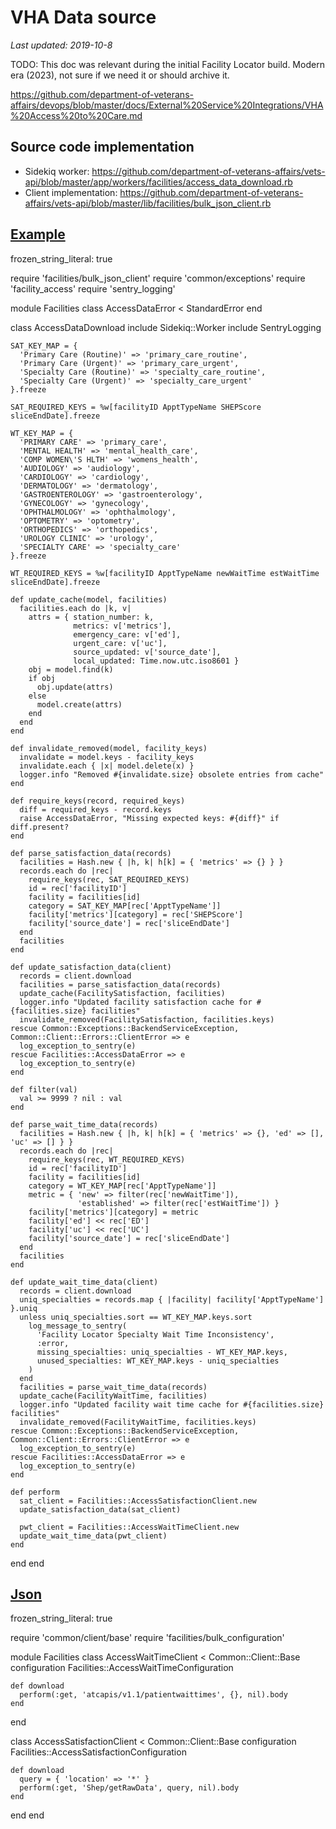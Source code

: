 # VHA Data source
_Last updated: 2019-10-8_

TODO: This doc was relevant during the initial Facility Locator build. Modern era (2023), not sure if we need it or should archive it. 


https://github.com/department-of-veterans-affairs/devops/blob/master/docs/External%20Service%20Integrations/VHA%20Access%20to%20Care.md

## Source code implementation
- Sidekiq worker: https://github.com/department-of-veterans-affairs/vets-api/blob/master/app/workers/facilities/access_data_download.rb
- Client implementation: https://github.com/department-of-veterans-affairs/vets-api/blob/master/lib/facilities/bulk_json_client.rb

## [Example](https://github.com/department-of-veterans-affairs/devops/blob/master/docs/External%20Service%20Integrations/VHA%20Access%20to%20Care.md)

frozen_string_literal: true

require 'facilities/bulk_json_client'
require 'common/exceptions'
require 'facility_access'
require 'sentry_logging'

module Facilities
  class AccessDataError < StandardError
  end

  class AccessDataDownload
    include Sidekiq::Worker
    include SentryLogging

    SAT_KEY_MAP = {
      'Primary Care (Routine)' => 'primary_care_routine',
      'Primary Care (Urgent)' => 'primary_care_urgent',
      'Specialty Care (Routine)' => 'specialty_care_routine',
      'Specialty Care (Urgent)' => 'specialty_care_urgent'
    }.freeze

    SAT_REQUIRED_KEYS = %w[facilityID ApptTypeName SHEPScore sliceEndDate].freeze

    WT_KEY_MAP = {
      'PRIMARY CARE' => 'primary_care',
      'MENTAL HEALTH' => 'mental_health_care',
      'COMP WOMEN\'S HLTH' => 'womens_health',
      'AUDIOLOGY' => 'audiology',
      'CARDIOLOGY' => 'cardiology',
      'DERMATOLOGY' => 'dermatology',
      'GASTROENTEROLOGY' => 'gastroenterology',
      'GYNECOLOGY' => 'gynecology',
      'OPHTHALMOLOGY' => 'ophthalmology',
      'OPTOMETRY' => 'optometry',
      'ORTHOPEDICS' => 'orthopedics',
      'UROLOGY CLINIC' => 'urology',
      'SPECIALTY CARE' => 'specialty_care'
    }.freeze

    WT_REQUIRED_KEYS = %w[facilityID ApptTypeName newWaitTime estWaitTime sliceEndDate].freeze

    def update_cache(model, facilities)
      facilities.each do |k, v|
        attrs = { station_number: k,
                  metrics: v['metrics'],
                  emergency_care: v['ed'],
                  urgent_care: v['uc'],
                  source_updated: v['source_date'],
                  local_updated: Time.now.utc.iso8601 }
        obj = model.find(k)
        if obj
          obj.update(attrs)
        else
          model.create(attrs)
        end
      end
    end

    def invalidate_removed(model, facility_keys)
      invalidate = model.keys - facility_keys
      invalidate.each { |x| model.delete(x) }
      logger.info "Removed #{invalidate.size} obsolete entries from cache"
    end

    def require_keys(record, required_keys)
      diff = required_keys - record.keys
      raise AccessDataError, "Missing expected keys: #{diff}" if diff.present?
    end

    def parse_satisfaction_data(records)
      facilities = Hash.new { |h, k| h[k] = { 'metrics' => {} } }
      records.each do |rec|
        require_keys(rec, SAT_REQUIRED_KEYS)
        id = rec['facilityID']
        facility = facilities[id]
        category = SAT_KEY_MAP[rec['ApptTypeName']]
        facility['metrics'][category] = rec['SHEPScore']
        facility['source_date'] = rec['sliceEndDate']
      end
      facilities
    end

    def update_satisfaction_data(client)
      records = client.download
      facilities = parse_satisfaction_data(records)
      update_cache(FacilitySatisfaction, facilities)
      logger.info "Updated facility satisfaction cache for #{facilities.size} facilities"
      invalidate_removed(FacilitySatisfaction, facilities.keys)
    rescue Common::Exceptions::BackendServiceException, Common::Client::Errors::ClientError => e
      log_exception_to_sentry(e)
    rescue Facilities::AccessDataError => e
      log_exception_to_sentry(e)
    end

    def filter(val)
      val >= 9999 ? nil : val
    end

    def parse_wait_time_data(records)
      facilities = Hash.new { |h, k| h[k] = { 'metrics' => {}, 'ed' => [], 'uc' => [] } }
      records.each do |rec|
        require_keys(rec, WT_REQUIRED_KEYS)
        id = rec['facilityID']
        facility = facilities[id]
        category = WT_KEY_MAP[rec['ApptTypeName']]
        metric = { 'new' => filter(rec['newWaitTime']),
                   'established' => filter(rec['estWaitTime']) }
        facility['metrics'][category] = metric
        facility['ed'] << rec['ED']
        facility['uc'] << rec['UC']
        facility['source_date'] = rec['sliceEndDate']
      end
      facilities
    end

    def update_wait_time_data(client)
      records = client.download
      uniq_specialties = records.map { |facility| facility['ApptTypeName'] }.uniq
      unless uniq_specialties.sort == WT_KEY_MAP.keys.sort
        log_message_to_sentry(
          'Facility Locator Specialty Wait Time Inconsistency',
          :error,
          missing_specialties: uniq_specialties - WT_KEY_MAP.keys,
          unused_specialties: WT_KEY_MAP.keys - uniq_specialties
        )
      end
      facilities = parse_wait_time_data(records)
      update_cache(FacilityWaitTime, facilities)
      logger.info "Updated facility wait time cache for #{facilities.size} facilities"
      invalidate_removed(FacilityWaitTime, facilities.keys)
    rescue Common::Exceptions::BackendServiceException, Common::Client::Errors::ClientError => e
      log_exception_to_sentry(e)
    rescue Facilities::AccessDataError => e
      log_exception_to_sentry(e)
    end

    def perform
      sat_client = Facilities::AccessSatisfactionClient.new
      update_satisfaction_data(sat_client)

      pwt_client = Facilities::AccessWaitTimeClient.new
      update_wait_time_data(pwt_client)
    end
  end
end

## [Json](https://github.com/department-of-veterans-affairs/vets-api/blob/master/lib/facilities/bulk_json_client.rb)

frozen_string_literal: true

require 'common/client/base'
require 'facilities/bulk_configuration'

module Facilities
  class AccessWaitTimeClient < Common::Client::Base
    configuration Facilities::AccessWaitTimeConfiguration

    def download
      perform(:get, 'atcapis/v1.1/patientwaittimes', {}, nil).body
    end
  end

  class AccessSatisfactionClient < Common::Client::Base
    configuration Facilities::AccessSatisfactionConfiguration

    def download
      query = { 'location' => '*' }
      perform(:get, 'Shep/getRawData', query, nil).body
    end
  end
end
